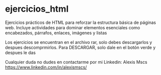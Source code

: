 # ejercicios_html
Ejercicios prácticos de HTML para reforzar la estructura básica de páginas web. Incluye actividades para dominar elementos esenciales como encabezados, párrafos, enlaces, imágenes y listas

Los ejercicios se encuentran en el archivo rar, solo debes descargarlos y despues descomprmirlos.
Para DESCARGAR, solo dale en el botón verde y despues le das 

Cualquier duda no dudes en contactarme por mi Linkedin:
Alexis Mscs
https://www.linkedin.com/in/alexismscs/
